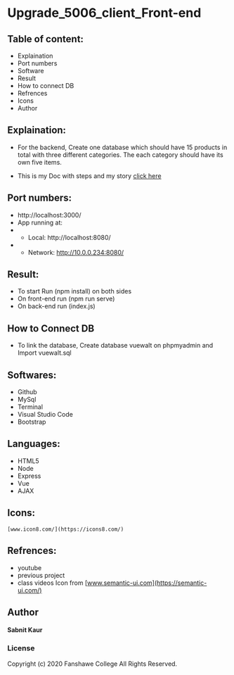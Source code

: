 # Upgrade_5006_client_Front-end

## Table of content:
* Explaination
* Port numbers
* Software
* Result
* How to connect DB
* Refrences
* Icons
* Author

## Explaination:
* For the backend, Create one database which should have 15 products in total with three different categories. The each category should have its own five items.  

* This is my Doc with steps and my story [click here](https://docs.google.com/document/d/1RnyEEd1NQlBxkFnAVfi5nw7Te8uTNgUcNKTDUTtWZN4/edit?usp=sharing)

## Port numbers:
* http://localhost:3000/
* App running at:
*  - Local:   http://localhost:8080/ 
*  - Network: http://10.0.0.234:8080/


## Result:
* To start Run (npm install) on both sides
* On front-end run (npm run serve)
* On back-end run (index.js)

## How to Connect DB

* To link the database, Create database vuewalt on phpmyadmin and Import vuewalt.sql 


## Softwares:
* Github
* MySql
* Terminal
* Visual Studio Code
* Bootstrap

## Languages:
* HTML5
* Node
* Express
* Vue
* AJAX

## Icons:
    [www.icon8.com/](https://icons8.com/)

## Refrences:

* youtube
* previous project
* class videos
Icon from [www.semantic-ui.com](https://semantic-ui.com/)


## Author
#### Sabnit Kaur

### License
Copyright (c) 2020 Fanshawe
College All Rights Reserved.




